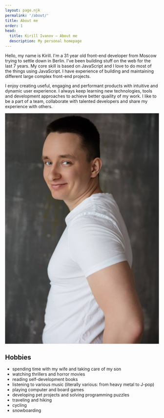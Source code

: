 ```yaml
---
layout: page.njk
permalink: '/about/'
title: About me
order: 1
head:
  title: Kirill Ivanov – About me
  description: My personal homepage
---
```


<div class="info">
  <div>
    <p>
      Hello, my name is Kirill. I'm a 31 year old front-end developer from Moscow trying to settle down in Berlin.
      I've been building stuff on the web for the last 7 years. My core skill is based on JavaScript and I love to do most of the things using JavaScript. I have experience of building and maintaining different large complex front-end projects.
     </p>
    <p>
      I enjoy creating useful, engaging and performant products with intuitive and dynamic user experience. I always keep learning new technologies, tools and development approaches to achieve better quaility of my work. I like to be a part of a team, collaborate with talented developers and share my experience with others.
    </p>
  </div>
  <div class="portrait">
    <img class="portrait__image" src="./../assets/img/portrait.jpg" alt="Kirill Ivanov"/>
  </div>
</div>

<h2>Hobbies</h2>
<ul class="hobbies">
  <li data-bullet="👨‍👩‍👦">spending time with my wife and taking care of my son</li>
  <li data-bullet="🍿">watching thrillers and horror movies</li>
  <li data-bullet="📚">reading self-development books</li>
  <li data-bullet="🎧">listening to various music (literally various: from heavy metal to J-pop)</li>
  <li data-bullet="🎮">playing computer and board games</li>
  <li data-bullet="👨‍💻">developing pet projects and solving programming puzzles</li>
  <li data-bullet="✈️">traveling and hiking</li>
  <li data-bullet="🚴‍♂️">cycling</li>
  <li data-bullet="🏂">snowboarding</li>
</ul>
